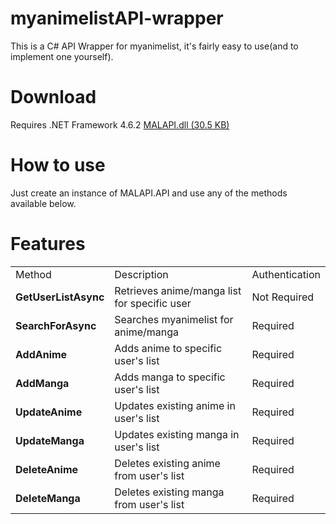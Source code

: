 # myanimelistAPI-wrapper
This is a C# API Wrapper for myanimelist, it's fairly easy to use(and to implement one yourself).

# Download
Requires .NET Framework 4.6.2
<a href='https://github.com/i3dprogrammer/myanimelistAPI-wrapper/releases/download/1.0.0.0/MALAPI.dll'>MALAPI.dll (30.5 KB)</a>

# How to use
Just create an instance of MALAPI.API and use any of the methods available below.


# Features
<table>
	<tr>
		<td>Method</td>
		<td>Description</td>
		<td>Authentication</td>
	</tr>
	<tr>
		<td><b>GetUserListAsync</b></td>
		<td>Retrieves anime/manga list for specific user</td>
		<td>Not Required</td>
	</tr>
	<tr>
		<td><b>SearchForAsync</b></td>
		<td>Searches myanimelist for anime/manga</td>
		<td>Required</td>
	</tr>
	<tr>
		<td><b>AddAnime</b></td>
		<td>Adds anime to specific user's list</td>
		<td>Required</td>
	</tr>
	<tr>
		<td><b>AddManga</b></td>
		<td>Adds manga to specific user's list</td>
		<td>Required</td>
	</tr>
	<tr>
		<td><b>UpdateAnime</b></td>
		<td>Updates existing anime in user's list</td>
		<td>Required</td>
	</tr>
	<tr>
		<td><b>UpdateManga</b></td>
		<td>Updates existing manga in user's list</td>
		<td>Required</td>
	</tr>
		<tr>
		<td><b>DeleteAnime</b></td>
		<td>Deletes existing anime from user's list</td>
		<td>Required</td>
	</tr>
	<tr>
		<td><b>DeleteManga</b></td>
		<td>Deletes existing manga from user's list</td>
		<td>Required</td>
	</tr>
</table>
